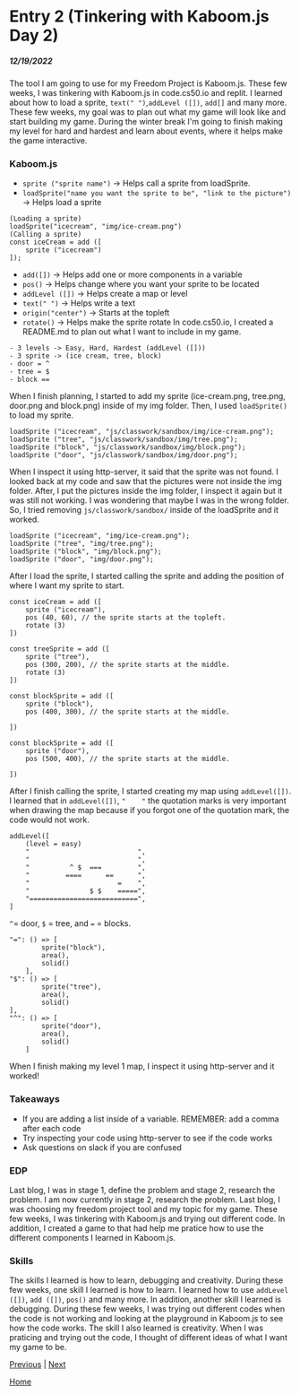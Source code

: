 # Entry 2 (Tinkering with Kaboom.js Day 2)
##### 12/19/2022

The tool I am going to use for my Freedom Project is Kaboom.js. These few weeks, I was tinkering with Kaboom.js in code.cs50.io and replit. I learned about how to load a sprite, `text(" ")`,`addLevel ([])`, `add[]` and many more. These few weeks, my goal was to plan out what my game will look like and start building my game. During the winter break I'm going to finish making my level for hard and hardest and learn about events, where it helps make the game interactive.  

### Kaboom.js 
* `sprite ("sprite name")` -> Helps call a sprite from loadSprite.
* `loadSprite("name you want the sprite to be", "link to the picture")` -> Helps load a sprite 
```JS
(Loading a sprite)
loadSprite("icecream", "img/ice-cream.png")
(Calling a sprite)
const iceCream = add ([
    sprite ("icecream")
]);
```
* `add([])` -> Helps add one or more components in a variable
* `pos()` -> Helps change where you want your sprite to be located 
* `addLevel ([])` -> Helps create a map or level
* `text(" ")` -> Helps write a text 
* `origin("center")` -> Starts at the topleft 
* `rotate()` -> Helps make the sprite rotate 
In code.cs50.io, I created a README.md to plan out what I want to include in my game.
``` 
- 3 levels -> Easy, Hard, Hardest (addLevel ([]))
- 3 sprite -> (ice cream, tree, block)
- door = ^
- tree = $
- block ==
```
When I finish planning, I started to add my sprite (ice-cream.png, tree.png, door.png and block.png) inside of my img folder. Then, I used `loadSprite()` to load my sprite.
``` JS
loadSprite ("icecream", "js/classwork/sandbox/img/ice-cream.png");
loadSprite ("tree", "js/classwork/sandbox/img/tree.png");
loadSprite ("block", "js/classwork/sandbox/img/block.png");
loadSprite ("door", "js/classwork/sandbox/img/door.png");
``` 
When I inspect it using http-server, it said that the sprite was not found. I looked back at my code and saw that the pictures were not inside the img folder. After, I put the pictures inside the img folder, I inspect it again but it was still not working. I was wondering that maybe I was in the wrong folder. So, I tried removing `js/classwork/sandbox/` inside of the loadSprite and it worked. 
```JS
loadSprite ("icecream", "img/ice-cream.png");
loadSprite ("tree", "img/tree.png");
loadSprite ("block", "img/block.png");
loadSprite ("door", "img/door.png");
``` 
After I load the sprite, I started calling the sprite and adding the position of where I want my sprite to start. 
``` JS
const iceCream = add ([
    sprite ("icecream"), 
    pos (40, 60), // the sprite starts at the topleft.
    rotate (3)
])
```
```JS 
const treeSprite = add ([
    sprite ("tree"), 
    pos (300, 200), // the sprite starts at the middle.
    rotate (3)
])
```
```JS
const blockSprite = add ([
    sprite ("block"), 
    pos (400, 300), // the sprite starts at the middle.
    
])
```
```JS
const blockSprite = add ([
    sprite ("door"), 
    pos (500, 400), // the sprite starts at the middle.
    
])
```
After I finish calling the sprite, I started creating my map using `addLevel([])`. I learned that in `addLevel([])`, `"    "` the quotation marks is very important when drawing the map because if you forgot one of the quotation mark, the code would not work.
``` JS
addLevel([
    (level = easy)
    "                           ",
    "                           ",
    "          ^ $  ===         ",
    "         ====      ==      ",
    "                      =    ",
    "               $ $    =====",
    "===========================",
]
```
`^`= door, `$` = tree, and `=` = blocks. 
```JS
"=": () => [
        sprite("block"),
        area(),
        solid()
    ],
"$": () => [
        sprite("tree"),
        area(),
        solid()
],
"^": () => [
        sprite("door"),
        area(),
        solid()
    ]
```
When I finish making my level 1 map, I inspect it using http-server and it worked! 
### Takeaways
* If you are adding a list inside of a variable. REMEMBER: add a comma after each code
* Try inspecting your code using http-server to see if the code works
* Ask questions on slack if you are confused

### EDP
Last blog, I was in stage 1, define the problem and stage 2, research the problem. I am now currently in stage 2, research the problem. Last blog, I was choosing my freedom project tool and my topic for my game. These few weeks, I was tinkering with Kaboom.js and trying out different code. In addition, I created a game to that had help me pratice how to use the different components I learned in Kaboom.js.

### Skills
The skills I learned is how to learn, debugging and creativity. During these few weeks, one skill I learned is how to learn. I learned how to use `addLevel ([])`, `add ([])`, `pos()` and many more. In addition, another skill I learned is debugging. During these few weeks, I was trying out different codes when the code is not working and looking at the playground in Kaboom.js to see how the code works. The skill I also learned is creativity. When I was praticing and trying out the code, I thought of different ideas of what I want my game to be. 


[Previous](entry01.md) | [Next](entry03.md)

[Home](../README.md)